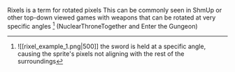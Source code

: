 Rixels is a term for rotated pixels
This can be commonly seen in ShmUp or other top-down viewed games with weapons that can be rotated at very specific angles [^1] (NuclearThroneTogether and Enter the Gungeon)

[^1]:![[rixel_example_1.png|500]]
the sword is held at a specific angle, causing the sprite's pixels not aligning with the rest of the surroundings

